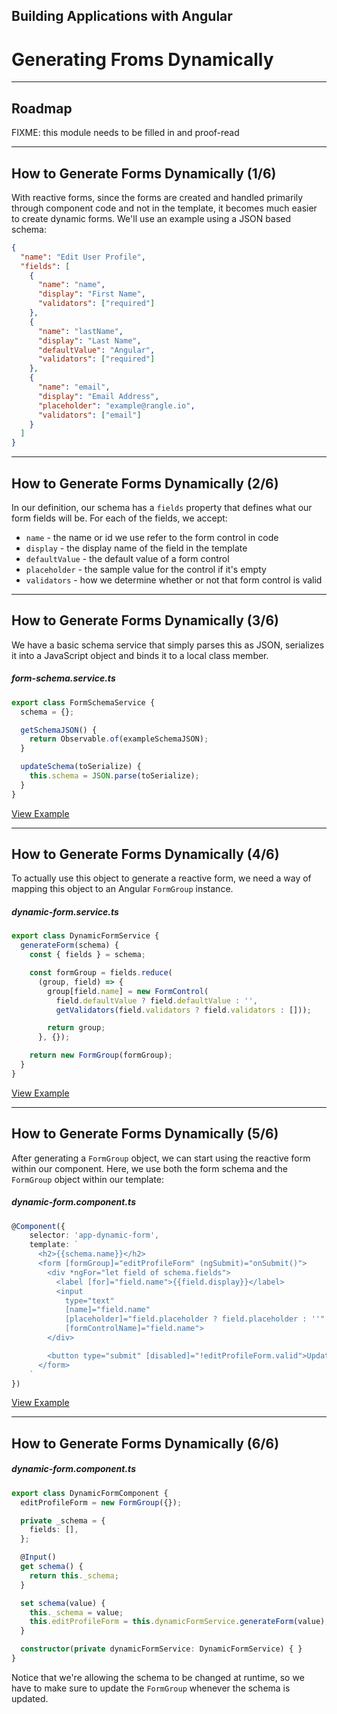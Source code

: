 <!-- .slide: data-background="./images/title-slide.jpg" -->
<!-- .slide: id="generating-forms" -->
## Building Applications with Angular

# Generating Froms Dynamically

---

## Roadmap

FIXME: this module needs to be filled in and proof-read

---
<!-- .slide: id="generating-forms-dynamically-1" -->
## How to Generate Forms Dynamically (1/6)

With reactive forms, since the forms are created and handled primarily through component code and not in the template, it becomes much easier to create dynamic forms. We'll use an example using a JSON based schema:


```json
{
  "name": "Edit User Profile",
  "fields": [
    {
      "name": "name",
      "display": "First Name",
      "validators": ["required"]
    },
    {
      "name": "lastName",
      "display": "Last Name",
      "defaultValue": "Angular",
      "validators": ["required"]
    },
    {
      "name": "email",
      "display": "Email Address",
      "placeholder": "example@rangle.io",
      "validators": ["email"]
    }
  ]
}
```

---
<!-- .slide: id="generating-forms-dynamically-2" -->
## How to Generate Forms Dynamically (2/6)

In our definition, our schema has a `fields` property that defines what our form fields will be. For each of the fields, we accept:

  - `name` - the name or id we use refer to the form control in code
  - `display` - the display name of the field in the template
  - `defaultValue` - the default value of a form control
  - `placeholder` - the sample value for the control if it's empty
  - `validators` - how we determine whether or not that form control is valid

---
<!-- .slide: id="generating-forms-dynamically-3" -->
## How to Generate Forms Dynamically (3/6)

We have a basic schema service that simply parses this as JSON, serializes it into a JavaScript object and binds it to a local class member.

##### _form-schema.service.ts_
```ts
export class FormSchemaService {
  schema = {};

  getSchemaJSON() {
    return Observable.of(exampleSchemaJSON);
  }

  updateSchema(toSerialize) {
    this.schema = JSON.parse(toSerialize);
  }
}
```
[View Example](https://plnkr.co/edit/FjmwlCYFkvEqYqAAiJRD?p=preview)

---
<!-- .slide: id="generating-forms-dynamically-4" -->
## How to Generate Forms Dynamically (4/6)

To actually use this object to generate a reactive form, we need a way of mapping this object to an Angular `FormGroup` instance.

##### _dynamic-form.service.ts_
```ts
export class DynamicFormService {
  generateForm(schema) {
    const { fields } = schema;

    const formGroup = fields.reduce(
      (group, field) => {
        group[field.name] = new FormControl(
          field.defaultValue ? field.defaultValue : '',
          getValidators(field.validators ? field.validators : []));

        return group;
      }, {});

    return new FormGroup(formGroup);
  }
}
```
[View Example](https://plnkr.co/edit/FjmwlCYFkvEqYqAAiJRD?p=preview)

---
<!-- .slide: id="generating-forms-dynamically-5" -->
## How to Generate Forms Dynamically (5/6)

After generating a `FormGroup` object, we can start using the reactive form within our component. Here, we use both the form schema and the `FormGroup` object within our template:

##### _dynamic-form.component.ts_
```ts
@Component({
	selector: 'app-dynamic-form',
	template: `
	  <h2>{{schema.name}}</h2>
	  <form [formGroup]="editProfileForm" (ngSubmit)="onSubmit()">
	    <div *ngFor="let field of schema.fields">
	      <label [for]="field.name">{{field.display}}</label>
	      <input
	        type="text"
	        [name]="field.name"
	        [placeholder]="field.placeholder ? field.placeholder : ''"
	        [formControlName]="field.name">
	    </div>

	    <button type="submit" [disabled]="!editProfileForm.valid">Update Profile</button>
	  </form>
	`
})
```
[View Example](https://plnkr.co/edit/FjmwlCYFkvEqYqAAiJRD?p=preview)

---
<!-- .slide: id="generating-forms-dynamically-6" -->
## How to Generate Forms Dynamically (6/6)

##### _dynamic-form.component.ts_
```ts
export class DynamicFormComponent {
  editProfileForm = new FormGroup({});

  private _schema = {
    fields: [],
  };

  @Input()
  get schema() {
    return this._schema;
  }

  set schema(value) {
    this._schema = value;
    this.editProfileForm = this.dynamicFormService.generateForm(value);
  }

  constructor(private dynamicFormService: DynamicFormService) { }
}
```
Notice that we're allowing the schema to be changed at runtime, so we have to make sure to update the `FormGroup` whenever the schema is updated.
